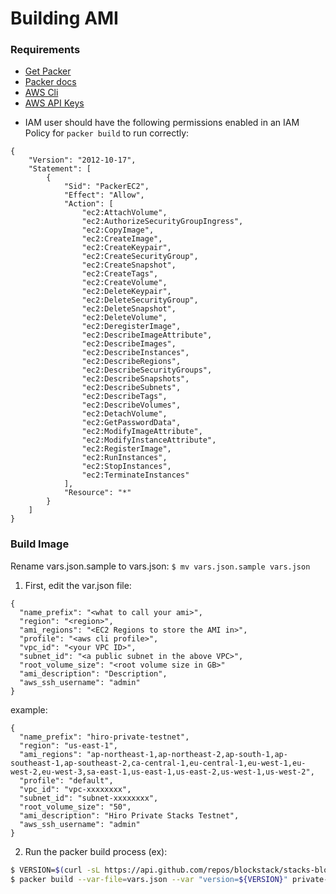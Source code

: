 # Building AMI


### Requirements
- [Get Packer](https://www.packer.io/downloads.html)
- [Packer docs](https://www.packer.io/docs/index.html)
- [AWS Cli](https://docs.aws.amazon.com/cli/latest/userguide/cli-chap-install.html)
- [AWS API Keys](https://docs.aws.amazon.com/IAM/latest/UserGuide/id_credentials_access-keys.html)
* IAM user should have the following permissions enabled in an IAM Policy for `packer build` to run correctly:
```
{
    "Version": "2012-10-17",
    "Statement": [
        {
            "Sid": "PackerEC2",
            "Effect": "Allow",
            "Action": [
                "ec2:AttachVolume",
                "ec2:AuthorizeSecurityGroupIngress",
                "ec2:CopyImage",
                "ec2:CreateImage",
                "ec2:CreateKeypair",
                "ec2:CreateSecurityGroup",
                "ec2:CreateSnapshot",
                "ec2:CreateTags",
                "ec2:CreateVolume",
                "ec2:DeleteKeypair",
                "ec2:DeleteSecurityGroup",
                "ec2:DeleteSnapshot",
                "ec2:DeleteVolume",
                "ec2:DeregisterImage",
                "ec2:DescribeImageAttribute",
                "ec2:DescribeImages",
                "ec2:DescribeInstances",
                "ec2:DescribeRegions",
                "ec2:DescribeSecurityGroups",
                "ec2:DescribeSnapshots",
                "ec2:DescribeSubnets",
                "ec2:DescribeTags",
                "ec2:DescribeVolumes",
                "ec2:DetachVolume",
                "ec2:GetPasswordData",
                "ec2:ModifyImageAttribute",
                "ec2:ModifyInstanceAttribute",
                "ec2:RegisterImage",
                "ec2:RunInstances",
                "ec2:StopInstances",
                "ec2:TerminateInstances"
            ],
            "Resource": "*"
        }
    ]
}
```


### Build Image
Rename vars.json.sample to vars.json: `$ mv vars.json.sample vars.json`

1. First, edit the var.json file:
```
{
  "name_prefix": "<what to call your ami>",
  "region": "<region>",
  "ami_regions": "<EC2 Regions to store the AMI in>",
  "profile": "<aws cli profile>",
  "vpc_id": "<your VPC ID>",
  "subnet_id": "<a public subnet in the above VPC>",
  "root_volume_size": "<root volume size in GB>"
  "ami_description": "Description",
  "aws_ssh_username": "admin"
}
```
example:
```
{
  "name_prefix": "hiro-private-testnet",
  "region": "us-east-1",
  "ami_regions": "ap-northeast-1,ap-northeast-2,ap-south-1,ap-southeast-1,ap-southeast-2,ca-central-1,eu-central-1,eu-west-1,eu-west-2,eu-west-3,sa-east-1,us-east-1,us-east-2,us-west-1,us-west-2",
  "profile": "default",
  "vpc_id": "vpc-xxxxxxxx",
  "subnet_id": "subnet-xxxxxxxx",
  "root_volume_size": "50",
  "ami_description": "Hiro Private Stacks Testnet",
  "aws_ssh_username": "admin"
}

```

2. Run the packer build process (ex): 
```bash
$ VERSION=$(curl -sL https://api.github.com/repos/blockstack/stacks-blockchain/releases/latest | jq .tag_name | tr -d '"')
$ packer build --var-file=vars.json --var "version=${VERSION}" private-testnet.json
```

